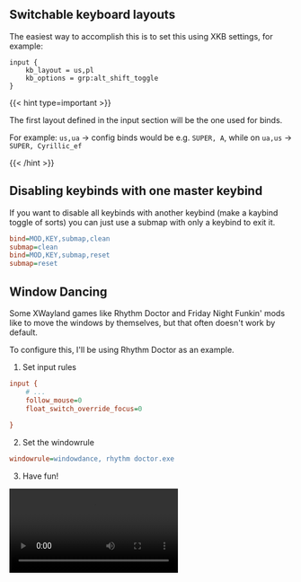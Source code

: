 ## Switchable keyboard layouts

The easiest way to accomplish this is to set this using XKB settings, for example:
```
input {
    kb_layout = us,pl
    kb_options = grp:alt_shift_toggle
}
```

{{< hint type=important >}}

The first layout defined in the input section will be the one used for binds.

For example: `us,ua` -> config binds would be e.g. `SUPER, A`, while on `ua,us` -> `SUPER, Cyrillic_ef`

{{< /hint >}}

## Disabling keybinds with one master keybind

If you want to disable all keybinds with another keybind (make a kaybind toggle
of sorts) you can just use a submap with only a keybind to exit it.

```ini
bind=MOD,KEY,submap,clean
submap=clean
bind=MOD,KEY,submap,reset
submap=reset
```

## Window Dancing

Some XWayland games like Rhythm Doctor and Friday Night Funkin' mods like to move the windows by themselves, but that often doesn't work by default.

To configure this, I'll be using Rhythm Doctor as an example. 

1. Set input rules
```ini
input {
	# ...
	follow_mouse=0
	float_switch_override_focus=0
	
}
```

2. Set the windowrule

```ini
windowrule=windowdance, rhythm doctor.exe
```

3. Have fun!

![Demo](https://pool.jortage.com/voringme/misskey/565b9dfb-125f-4ea0-9257-b371cb4c7195.mp4)

